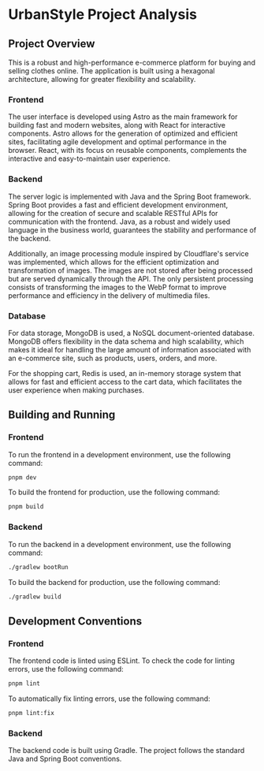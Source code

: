 
# UrbanStyle Project Analysis

## Project Overview

This is a robust and high-performance e-commerce platform for buying and selling clothes online. The application is built using a hexagonal architecture, allowing for greater flexibility and scalability.

### Frontend

The user interface is developed using Astro as the main framework for building fast and modern websites, along with React for interactive components. Astro allows for the generation of optimized and efficient sites, facilitating agile development and optimal performance in the browser. React, with its focus on reusable components, complements the interactive and easy-to-maintain user experience.

### Backend

The server logic is implemented with Java and the Spring Boot framework. Spring Boot provides a fast and efficient development environment, allowing for the creation of secure and scalable RESTful APIs for communication with the frontend. Java, as a robust and widely used language in the business world, guarantees the stability and performance of the backend.

Additionally, an image processing module inspired by Cloudflare's service was implemented, which allows for the efficient optimization and transformation of images. The images are not stored after being processed but are served dynamically through the API. The only persistent processing consists of transforming the images to the WebP format to improve performance and efficiency in the delivery of multimedia files.

### Database

For data storage, MongoDB is used, a NoSQL document-oriented database. MongoDB offers flexibility in the data schema and high scalability, which makes it ideal for handling the large amount of information associated with an e-commerce site, such as products, users, orders, and more.

For the shopping cart, Redis is used, an in-memory storage system that allows for fast and efficient access to the cart data, which facilitates the user experience when making purchases.

## Building and Running

### Frontend

To run the frontend in a development environment, use the following command:

```bash
pnpm dev
```

To build the frontend for production, use the following command:

```bash
pnpm build
```

### Backend

To run the backend in a development environment, use the following command:

```bash
./gradlew bootRun
```

To build the backend for production, use the following command:

```bash
./gradlew build
```

## Development Conventions

### Frontend

The frontend code is linted using ESLint. To check the code for linting errors, use the following command:

```bash
pnpm lint
```

To automatically fix linting errors, use the following command:

```bash
pnpm lint:fix
```

### Backend

The backend code is built using Gradle. The project follows the standard Java and Spring Boot conventions.

